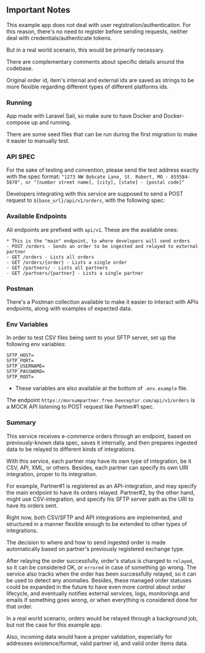 ## Important Notes
This example app does not deal with user registration/authentication. For this reason, there's no need to register before
sending requests, neither deal with credentials/authenticate tokens.

But in a real world scenario, this would be primarily necessary.

There are complementary comments about specific details around the codebase.

Original order id, item's internal and external ids are saved as strings to be more flexible regarding
different types of different platforms ids.

### Running
App made with Laravel Sail, so make sure to have Docker and Docker-compose up and running.

There are some seed files that can be run during the first migration to make it easier to manually test.

### API SPEC
For the sake of testing and convention, please send the test address exactly with the spec format:
``
"1273 NW Bobcate Lane, St. Robert, MO - 655584-5678", or
"[number street name], [city], [state] - [postal code]"
``

Developers integrating with this service are supposed to send a POST request to `${base_url}/api/v1/orders`, with the following spec:

### Available Endpoints
All endpoints are prefixed with `api/v1`. These are the available ones:
    
    * This is the "main" endpoint, to where developers will send orders
    - POST /orders - Sends an order to be ingested and relayed to external partner
    - GET /orders - Lists all orders
    - GET /orders/{order} - Lists a single order
    - GET /partners/ - Lists all partners
    - GET /partners/{partner} - Lists a single partner

### Postman
There's a Postman collection available to make it easier to interact with APIs endpoints,
along with examples of expected data.

### Env Variables
In order to test CSV files being sent to your SFTP server, set up the following env variables:
```
SFTP_HOST=
SFTP_PORT=
SFTP_USERNAME=
SFTP_PASSWORD=
SFTP_ROOT=
```

* These variables are also available at the bottom of `.env.example` file.

The endpoint `https://morsumpartner.free.beeceptor.com/api/v1/orders` is a MOCK API listening to POST request like
Partner#1 spec.

### Summary
This service receives e-commerce orders through an endpoint, based on previously-known data spec,
saves it internally, and then prepares ingested data to be relayed to different kinds of integrations.

With this service, each partner may have its own type of integration, be it CSV, API, XML, or others. Besides, each partner can specify its own URI integration, proper to its integration.

For example, Partner#1 is registered as an API-integration, and may specify the main endpoint to have its orders relayed.
Partner#2, by the other hand, might use CSV-integration, and specify his SFTP server path as the URI to have its orders sent.

Right now, both CSV/SFTP and API integrations are implemented, and structured in a manner flexible enough to be extended
to other types of integrations.

The decision to where and how to send ingested order is made automatically based on partner's previously registered exchange type.

After relaying the order successfully, order's status is changed to `relayed`, so it can be considered OK, or `errored` in case of something go wrong.
The service also tracks when the order has been successfully relayed, so it can be used to detect any anomalies. 
Besides, these managed order statuses could be expanded in the future to have even more control about order lifecycle, 
and eventually notifies external services, logs, monitorings and emails if something goes wrong, or when everything is
considered done for that order.

In a real world scenario, orders would be relayed through a background job, but not the case for this example app.

Also, incoming data would have a proper validation, especially for addresses existence/format, valid partner id, and valid order items data. 
